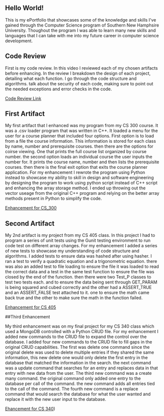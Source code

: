 ## Hello World!

This is my ePortfolio that showcases some of the knowledge and skills I've gained through the Computer Science program of Southern New Hamphsire University. Thoughout the program I was able to learn many new skills and languages that I can take with me into my future career in computer science development. 


## Code Review

First is my code review. In this video I reviewed each of my chosen artifacts before enhancing. In the review I breakdown the design of each project, detailing what each function. I go through the code structure and algorithms. talk about the security of each code, making sure to point out the needed exceptions and error checks in the code. 

[Code Review Link](https://youtu.be/lZIgf2Pzvbk)

## First Artifact

My first artifact that I enhanced was my program from my CS 300 course. It was a .csv loader program that was written in C++. It loaded a menu for the user for a course planner that included four options. First option is to load from a file the course information. This information is stored for each class by name, number and prerequisite courses. then there are the options for coirse viewing. One that prints the full course list organized by course number. the second option loads an individual course the user inputs the number for. It prints the course name, number and then lists the prerequisite courses. then there is the final exit option that exits the course planner application. For my enhancement I rewrote the program using Python instead to showcase my ability to skill in design and software engineering by designing the program to work using python script instead of C++ script and enhancing the array storage method. I ended up throwing out the vector useage from the original C++ program and relying on the better array methods present in Python to simplify the code. 

[Enhancement for CS_300](https://github.com/SA-176/SA-176.github.io/tree/300Enhancement)

## Second Artifact

My 2nd artifact is my project from my CS 405 class. In this project I had to program a series of unit tests using the Gunit testing environment to run code test on different array changes. For my enhancement I added a series of new tests to showcase my understanding of code structure and algorithms. I added tests to ensure data was hashed after using hasher. I ran a test to verify a quadratic equation and a trigonometric equation. there was also an added test to file loading to ensure the file it was loaded to read the correct data and a test in the same test function to ensure the file was closed by the end of the function. then there were two Test_P classes to test two tests each. and to ensure the data being sent through GET_PARAM is being squared and cubed correctly and the other had a ASSERT_TRUE and an ASSERT_FALSE test attached to it. one to ensure the math came back true and the other to make sure the math in the function failed.

[Enhancement for CS 405](https://github.com/SA-176/SA-176.github.io/tree/405Enhancement)

##Third Enhancement

My third enhancement was on my final project for my CS 340 class which used a MongoDB controlled with a Python CRUD file. For my enhancement I added new commands to the CRUD file to expand the control over the database. I added four new commands to the CRUD file to fill gaps in the original CRUD capabilities. The first was  delete one command since the original delete was used to delete multiple entries if they shared the same information, this new delete one would only delete the first entry in the database that matched the information in the search. the next command was a update command that searches for an entry and replaces data in that entry with new data from the user. The third new command was a create many command. the original command only added one entry to the database per call of the command. the new command adds all entries tied to the call of the command. The fourth new command is a replace command that would search the database for what the user wanted and replace it with the new user input to the database.

[Ehancement for CS 340](https://github.com/SA-176/SA-176.github.io/tree/340Enhancement))
